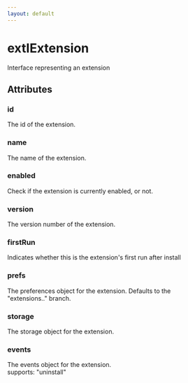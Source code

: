 ```yaml
---
layout: default
---
```


# extIExtension #
  
Interface representing an extension  
  

## Attributes ##

### id ###
  
The id of the extension.  
  

### name ###
  
The name of the extension.  
  

### enabled ###
  
Check if the extension is currently enabled, or not.  
  

### version ###
  
The version number of the extension.  
  

### firstRun ###
  
Indicates whether this is the extension's first run after install  
  

### prefs ###
  
The preferences object for the extension. Defaults to the  
"extensions.<extensionid>." branch.  
  

### storage ###
  
The storage object for the extension.  
  

### events ###
  
The events object for the extension.  
supports: "uninstall"  
  
